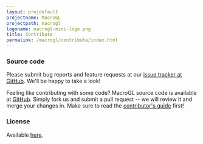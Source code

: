 ```yaml
---
layout: projdefault
projectname: MacroGL
projectpath: macrogl
logoname: macrogl-mini-logo.png
title: Contribute
permalink: /macrogl/contribute/index.html
---
```





### Source code

Please submit bug reports and feature requests at our [issue tracker at GitHub](https://github.com/storm-enroute/macrogl/issues).
We'll be happy to take a look!

Feeling like contributing with some code?
MacroGL source code is available at [GitHub](https://github.com/storm-enroute/macrogl).
Simply fork us and submit a pull request --
we will review it and merge your changes in.
Make sure to read the [contributor's guide](/dev/contribute/) first!


### License

Available [here](https://raw.githubusercontent.com/storm-enroute/macrogl/master/LICENSE).

<span id="licensebox"></span>

<script src="/resources/js/setlicense.js">_</script>
<script src="/resources/js/setlicense-macrogl.js">_</script>



